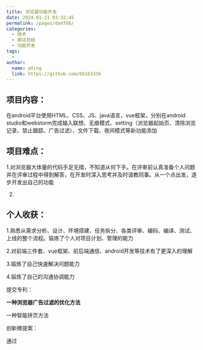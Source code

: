 ```yaml
---
title: 浏览器功能开发
date: 2024-01-21 03:32:45
permalink: /pages/dadf66/
categories:
  - 技术
  - 面试总结
  - 功能开发
tags:
  - 
author: 
  name: aXing
  link: https://github.com/08163356
---
```

## 项目内容：

在android平台使用HTML、CSS、JS、java语言，vue框架，分别在android studio和webstorm完成输入联想、无痕模式、setting（浏览器起始页、清除浏览记录、禁止跟踪、广告过滤）、文件下载、夜间模式等新功能添加

## 项目难点：

1.对浏览器大体量的代码手足无措，不知道从何下手。在评审前认真准备个人问题并在评审过程中得到解答，在开发时深入思考并及时请教同事。从一个点出发，逐步开发出自己的功能

2.

## 个人收获：

1.熟悉从需求分析、设计、环境搭建、任务拆分、各类评审、编码、编译、测试、上线的整个流程。锻炼了个人对项目计划、管理的能力

2.对前端三件套、vue框架、前后端通信、android开发等技术有了更深入的理解

3.锻炼了自己快速解决问题能力

4.锻炼了自己的沟通协调能力







提交专利：

**一种浏览器广告过滤的优化方法**

一种智能拼页方法

创新微提案：

通过

